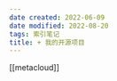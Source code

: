 ```yaml
---
date created: 2022-06-09
date modified: 2022-08-20
tags: 索引笔记
title: + 我的开源项目
---
```


[[metacloud]]
